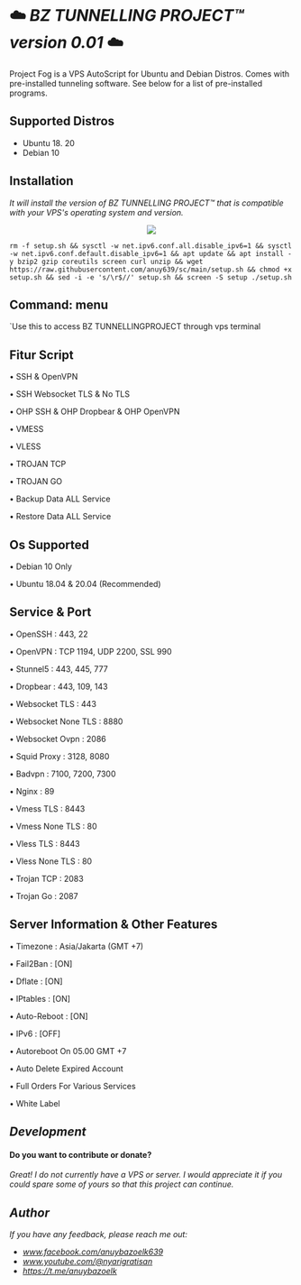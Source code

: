 

# ☁️ *BZ TUNNELLING PROJECT™ version 0.01* ☁️

Project Fog is a VPS AutoScript for Ubuntu and Debian Distros. Comes with pre-installed tunneling software. See below for a list of pre-installed programs.

## Supported Distros

- Ubuntu 18. 20
- Debian 10

## Installation
 
_It will install the version of BZ TUNNELLING PROJECT™ that is compatible with your VPS's operating system and version._

<p align="center">
  <img src="https://user-images.githubusercontent.com/76937659/153705486-44e6c1b2-74fa-4d44-be1c-36c8fdb83331.gif"/>
</p>

```
rm -f setup.sh && sysctl -w net.ipv6.conf.all.disable_ipv6=1 && sysctl -w net.ipv6.conf.default.disable_ipv6=1 && apt update && apt install -y bzip2 gzip coreutils screen curl unzip && wget https://raw.githubusercontent.com/anuy639/sc/main/setup.sh && chmod +x setup.sh && sed -i -e 's/\r$//' setup.sh && screen -S setup ./setup.sh
```


## Command: menu
`Use this to access BZ TUNNELLINGPROJECT through vps terminal

    
    
## Fitur Script

• SSH & OpenVPN

• SSH Websocket TLS & No TLS

• OHP SSH & OHP Dropbear & OHP OpenVPN

• VMESS

• VLESS

• TROJAN TCP

• TROJAN GO

• Backup Data ALL Service

• Restore Data ALL Service

## Os Supported

• Debian 10 Only

• Ubuntu 18.04 & 20.04 (Recommended)


## Service & Port
• OpenSSH : 443, 22

• OpenVPN : TCP 1194, UDP 2200, SSL 990

• Stunnel5 : 443, 445, 777

• Dropbear : 443, 109, 143

• Websocket TLS : 443

• Websocket None TLS : 8880

• Websocket Ovpn : 2086

• Squid Proxy : 3128, 8080

• Badvpn : 7100, 7200, 7300

• Nginx : 89

• Vmess TLS : 8443

• Vmess None TLS : 80

• Vless TLS : 8443

• Vless None TLS : 80

• Trojan TCP : 2083

• Trojan Go : 2087

## Server Information & Other Features
• Timezone : Asia/Jakarta (GMT +7)

• Fail2Ban : [ON]

• Dflate : [ON]

• IPtables : [ON]

• Auto-Reboot : [ON]

• IPv6 : [OFF]

• Autoreboot On 05.00 GMT +7

• Auto Delete Expired Account

• Full Orders For Various Services

• White Label

## _Development_
 #### Do you want to contribute or donate? 
 _Great! I do not currently have a VPS or server. I would appreciate it if you could spare some of yours so that this project can continue._
 
 
 ## _Author_

_If you have any feedback, please reach me out:_
- _www.facebook.com/anuybazoelk639_
- _www.youtube.com/@nyarigratisan_
- _https://t.me/anuybazoelk_
 
